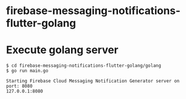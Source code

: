 # firebase-messaging-notifications-flutter-golang


Execute golang server
===================== 



```
$ cd firebase-messaging-notifications-flutter-golang/golang
$ go run main.go

Starting Firebase Cloud Messaging Notification Generator server on port: 8080
127.0.0.1:8080
```

